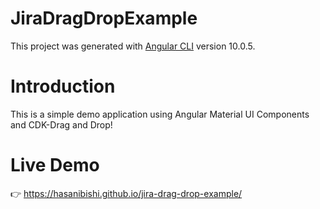 # JiraDragDropExample

This project was generated with [Angular CLI](https://github.com/angular/angular-cli) version 10.0.5.

# Introduction

This is a simple demo application using Angular Material UI Components and CDK-Drag and Drop!

# Live Demo
👉 https://hasanibishi.github.io/jira-drag-drop-example/
